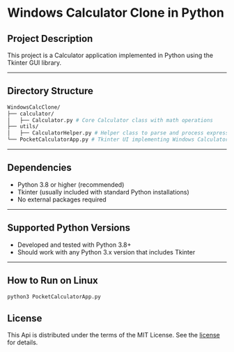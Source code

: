 # Windows Calculator Clone in Python

## Project Description

This project is a Calculator application implemented in Python using the Tkinter GUI library.

---

## Directory Structure
```sh
WindowsCalcClone/
├── calculator/
│   ├── Calculator.py # Core Calculator class with math operations
├── utils/
│   ├── CalculatorHelper.py # Helper class to parse and process expressions
└── PocketCalculatorApp.py # Tkinter UI implementing Windows Calculator style UX
```
---

## Dependencies

- Python 3.8 or higher (recommended)
- Tkinter (usually included with standard Python installations)
- No external packages required

---

## Supported Python Versions

- Developed and tested with Python 3.8+
- Should work with any Python 3.x version that includes Tkinter

---

## How to Run on Linux

```sh
python3 PocketCalculatorApp.py 
```


## License
This Api is distributed under the terms of the MIT License. See the [license](LICENSE.md) for details.